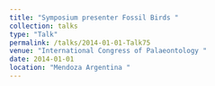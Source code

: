 ```yaml
---
title: "Symposium presenter Fossil Birds "
collection: talks
type: "Talk"
permalink: /talks/2014-01-01-Talk75
venue: "International Congress of Palaeontology "
date: 2014-01-01
location: "Mendoza Argentina "
---
```

